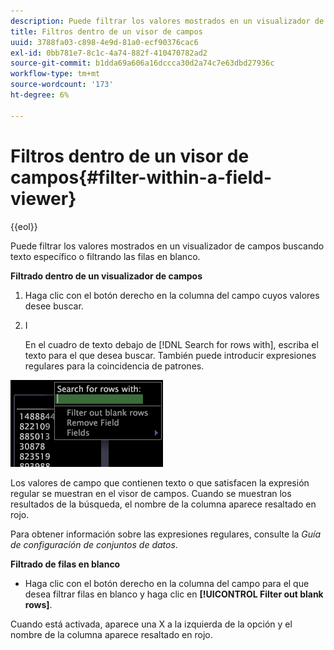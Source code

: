 ```yaml
---
description: Puede filtrar los valores mostrados en un visualizador de campos buscando texto específico o filtrando las filas en blanco.
title: Filtros dentro de un visor de campos
uuid: 3788fa03-c898-4e9d-81a0-ecf90376cac6
exl-id: 0bb781e7-8c1c-4a74-882f-410470782ad2
source-git-commit: b1dda69a606a16dccca30d2a74c7e63dbd27936c
workflow-type: tm+mt
source-wordcount: '173'
ht-degree: 6%

---
```


# Filtros dentro de un visor de campos{#filter-within-a-field-viewer}

{{eol}}

Puede filtrar los valores mostrados en un visualizador de campos buscando texto específico o filtrando las filas en blanco.

**Filtrado dentro de un visualizador de campos**

1. Haga clic con el botón derecho en la columna del campo cuyos valores desee buscar.
1. I

   En el cuadro de texto debajo de [!DNL Search for rows with], escriba el texto para el que desea buscar. También puede introducir expresiones regulares para la coincidencia de patrones.

![](assets/vis_FieldViewer_Search.png)

Los valores de campo que contienen texto o que satisfacen la expresión regular se muestran en el visor de campos. Cuando se muestran los resultados de la búsqueda, el nombre de la columna aparece resaltado en rojo.

Para obtener información sobre las expresiones regulares, consulte la *Guía de configuración de conjuntos de datos*.

**Filtrado de filas en blanco**

* Haga clic con el botón derecho en la columna del campo para el que desea filtrar filas en blanco y haga clic en **[!UICONTROL Filter out blank rows]**.

Cuando está activada, aparece una X a la izquierda de la opción y el nombre de la columna aparece resaltado en rojo.
